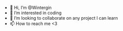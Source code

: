- 👋 Hi, I’m @Wintergin
- 👀 I’m interested in coding
- 💞️ I’m looking to collaborate on any project I can learn
- 📫 How to reach me <3

<!---
Wintergin/Wintergin is a ✨ special ✨ repository because its `README.md` (this file) appears on your GitHub profile.
You can click the Preview link to take a look at your changes.
--->
